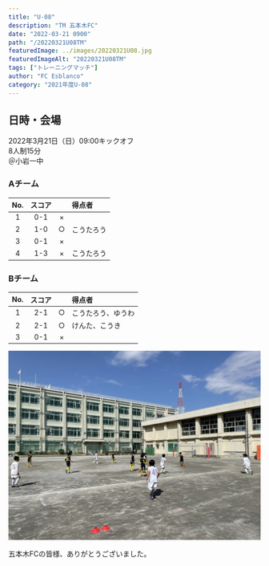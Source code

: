 ```yaml
---
title: "U-08"
description: "TM 五本木FC"
date: "2022-03-21 0900"
path: "/20220321U08TM"
featuredImage: ../images/20220321U08.jpg
featuredImageAlt: "20220321U08TM"
tags: ["トレーニングマッチ"]
author: "FC Esblanco"
category: "2021年度U-08"
---
```


## 日時・会場

2022年3月21日（日）09:00キックオフ  
8人制15分  
＠小岩一中

### Aチーム

| No.| スコア |   | 得点者  |
|:--:|:------:|:-:|:--------|
| 1  | 0-1 | × ||
| 2  | 1-0 | ○ |こうたろう|
| 3  | 0-1 | × ||
| 4  | 1-3 | × |こうたろう|


### Bチーム

| No.| スコア |   | 得点者  |
|:--:|:------:|:-:|:--------|
| 1  | 2-1 | ○ |こうたろう、ゆうわ|
| 2  | 2-1 | ○ |けんた、こうき|
| 3  | 0-1 | × ||


![20220321U08](../images/20220321U08B.jpg "U08TM")

五本木FCの皆様、ありがとうございました。
